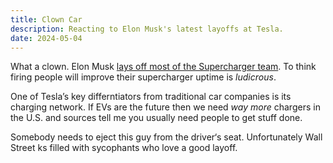 ```yaml
---
title: Clown Car
description: Reacting to Elon Musk's latest layoffs at Tesla.
date: 2024-05-04
---
```


What a clown. Elon Musk [lays off most of the Supercharger team](https://www.theverge.com/2024/5/3/24147402/tesla-supercharger-layoffs-stalled-ev-infrastructure-projects). To think firing people will improve their supercharger uptime is *ludicrous*.

One of Tesla’s key differntiators from traditional car companies is its charging network. If EVs are the future then we need *way more* chargers in the U.S. and sources tell me you usually need people to get stuff done.

Somebody needs to eject this guy from the driver‘s seat. Unfortunately Wall Street ks filled with sycophants who love a good layoff.